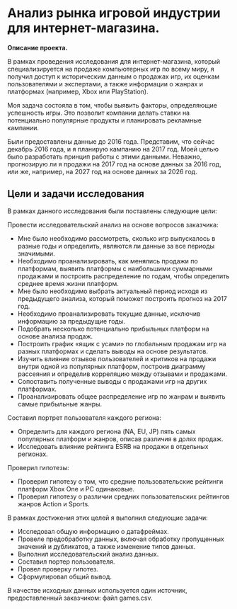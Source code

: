 # Анализ рынка игровой индустрии для интернет-магазина.

**Описание проекта.**

В рамках проведения исследования для интернет-магазина, который специализируется на продаже компьютерных игр по всему миру, я получил доступ к историческим данным о продажах игр, их оценкам пользователями и экспертами, а также информации о жанрах и платформах (например, Xbox или PlayStation).

Моя задача состояла в том, чтобы выявить факторы, определяющие успешность игры. Это позволит компании делать ставки на потенциально популярные продукты и планировать рекламные кампании.

Были предоставлены данные до 2016 года. Представим, что сейчас декабрь 2016 года, и я планирую кампанию на 2017 год. Моей целью было разработать принцип работы с этими данными. Неважно, прогнозирую ли я продажи на 2017 год на основе данных за 2016 год, или же, например, на 2027 год на основе данных за 2026 год.

## Цели и задачи исследования

В рамках данного исследования были поставлены следующие цели:

Провести исследовательский анализ на основе вопросов заказчика:

- Мне было необходимо рассмотреть, сколько игр выпускалось в разные годы и определить, являются ли данные за все периоды значимыми.
- Необходимо проанализировать, как менялись продажи по платформам, выявить платформы с наибольшими суммарными продажами и построить распределение по годам, чтобы определить среднее время жизни платформ.
- Мне было необходимо выбрать актуальный период исходя из предыдущего анализа, который поможет построить прогноз на 2017 год.
- Необходимо проанализировать текущие данные, исключив информацию за предыдущие годы.
- Подобрать несколько потенциально прибыльных платформ на основе анализа продаж.
- Построить график «ящик с усами» по глобальным продажам игр на разных платформах и сделать выводы на основе результатов.
- Изучить влияние отзывов пользователей и критиков на продажи внутри одной из популярных платформ, построив диаграмму рассеяния и определив корреляцию между отзывами и продажами.
- Сопоставить полученные выводы с продажами игр на других платформах.
- Проанализировать общее распределение игр по жанрам и выявить самые прибыльные жанры.

Составил портрет пользователя каждого региона:

- Определить для каждого региона (NA, EU, JP) пять самых популярных платформ и жанров, описав различия в долях продаж.
- Исследовать влияние рейтинга ESRB на продажи в отдельных регионах.

Проверил гипотезы:

- Проверил гипотезу о том, что средние пользовательские рейтинги платформ Xbox One и PC одинаковые.
- Проверил гипотезу о различии средних пользовательских рейтингов жанров Action и Sports.

В рамках достижения этих целей я выполнил следующие задачи:

- Исследовал общую информацию о датафреймах.
- Провеле предобработку данных, включая обработку пропущенных значений и дубликатов, а также изменение типов данных.
- Выполнил исследовательский анализ данных.
- Составил портер пользователя.
- Провел проверку гипотез.
- Сформулировал общий вывод.

В качестве исходных данных используется один источник, предоставленный заказчиком: файл games.csv.